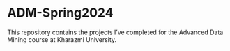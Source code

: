 # ADM-Spring2024
This repository contains the projects I’ve completed for the Advanced Data Mining course at Kharazmi University.
